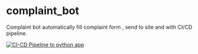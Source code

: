 # complaint_bot
Complaint bot automatically fill complaint form , send to site and with CI/CD pipeline.

[![CI-CD Pipeline to python app](https://github.com/MaximSava/complaint_bot/actions/workflows/main.yml/badge.svg?branch=main&event=push)](https://github.com/MaximSava/complaint_bot/actions/workflows/main.yml)
